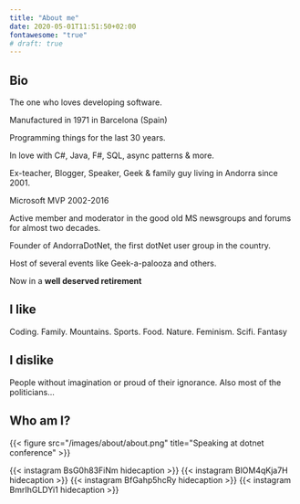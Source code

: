 ```yaml
---
title: "About me"
date: 2020-05-01T11:51:50+02:00
fontawesome: "true"
# draft: true
---
```

## Bio

The one who loves developing software.

Manufactured in 1971 in Barcelona (Spain)

Programming things for the last 30 years.

In love with C#, Java, F#, SQL, async patterns & more. 

Ex-teacher, Blogger, Speaker, Geek & family guy living in Andorra since 2001.

Microsoft MVP 2002-2016

Active member and moderator in the good old MS newsgroups and forums for almost two decades.

Founder of AndorraDotNet, the first dotNet user group in the country. 

Host of several events like Geek-a-palooza and others.

Now in a **well deserved retirement** 

## I like

Coding. Family. Mountains. Sports. Food. Nature. Feminism. Scifi. Fantasy

## I dislike

People without imagination or proud of their ignorance. Also most of the politicians...

## Who am I?

{{< figure src="/images/about/about.png" title="Speaking at dotnet conference" >}}

{{< instagram BsG0h83FiNm hidecaption >}}
{{< instagram BlOM4qKja7H hidecaption >}}
{{< instagram BfGahp5hcRy hidecaption >}}
{{< instagram BmrIhGLDYi1 hidecaption >}}